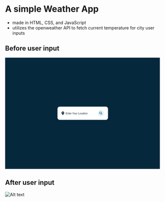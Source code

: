 # A simple Weather App

- made in HTML, CSS, and JavaScript
- utilizes the openweather API to fetch current temperature for city user inputs

## Before user input

![Alt text](/images/weatherFront.jpg?raw=true "Title")

## After user input

![Alt text](/images/Atlanta?raw=true "Title")
